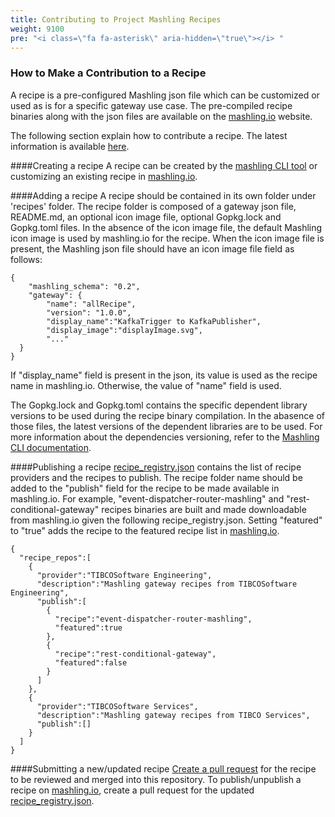 ```yaml
---
title: Contributing to Project Mashling Recipes
weight: 9100
pre: "<i class=\"fa fa-asterisk\" aria-hidden=\"true\"></i> "
---
```


### How to Make a Contribution to a Recipe

A recipe is a pre-configured Mashling json file which can be customized or used as is for a specific gateway use case. The pre-compiled recipe binaries along with the json files are available on the [mashling.io](https://mashling.io/) website.

The following section explain how to contribute a recipe. The latest information is available [here](https://github.com/TIBCOSoftware/mashling-recipes/blob/master/README.md).

####Creating a recipe
A recipe can be created by the [mashling CLI tool](https://github.com/TIBCOSoftware/mashling/tree/master/cli) or customizing an existing recipe in [mashling.io](https://mashling.io/).

####Adding a recipe
A recipe should be contained in its own folder under 'recipes' folder. The recipe folder is composed of a gateway json file, README.md, an optional icon image file, optional Gopkg.lock and Gopkg.toml files. In the absence of the icon image file, the default Mashling icon image is used by mashling.io for the recipe. When the icon image file is present, the Mashling json file should have an icon image file field as follows:

```
{
	"mashling_schema": "0.2",
	"gateway": {
		"name": "allRecipe",
		"version": "1.0.0",
		"display_name":"KafkaTrigger to KafkaPublisher",
		"display_image":"displayImage.svg",
		"..."
  }
}
```
If "display_name" field is present in the json, its value is used as the recipe name in mashling.io. Otherwise, the value of "name" field is used.

The Gopkg.lock and Gopkg.toml contains the specific dependent library versions to be used during the recipe binary compilation. In the abasence of those files, the latest versions of the dependent libraries are to be used. For more information about the dependencies versioning, refer to the [Mashling CLI documentation](https://github.com/TIBCOSoftware/mashling/blob/master/cli/docs/gateway.md).

####Publishing a recipe
[recipe_registry.json](https://github.com/TIBCOSoftware/mashling-recipes/blob/master/recipe_registry.json) contains the list of recipe providers and the recipes to publish. The recipe folder name should be added to the "publish" field for the recipe to be made available in mashling.io. For example, "event-dispatcher-router-mashling" and "rest-conditional-gateway" recipes binaries are built and made downloadable from mashling.io given the following recipe_registry.json. Setting "featured" to "true" adds the recipe to the featured recipe list in [mashling.io](https://mashling.io/).

```
{  
  "recipe_repos":[  
    {  
      "provider":"TIBCOSoftware Engineering",
      "description":"Mashling gateway recipes from TIBCOSoftware Engineering",
      "publish":[  
        {  
          "recipe":"event-dispatcher-router-mashling",
          "featured":true
        },
        {  
          "recipe":"rest-conditional-gateway",
          "featured":false
        }
      ]
    },
    {  
      "provider":"TIBCOSoftware Services",
      "description":"Mashling gateway recipes from TIBCO Services",
      "publish":[]
    }
  ]
}
```
####Submitting a new/updated recipe
[Create a pull request](https://help.github.com/articles/creating-a-pull-request/) for the recipe to be reviewed and merged into this repository. To publish/unpublish a recipe on [mashling.io](https://mashling.io/), create a pull request for the updated [recipe_registry.json](https://github.com/TIBCOSoftware/mashling-recipes/blob/master/recipe_registry.json).